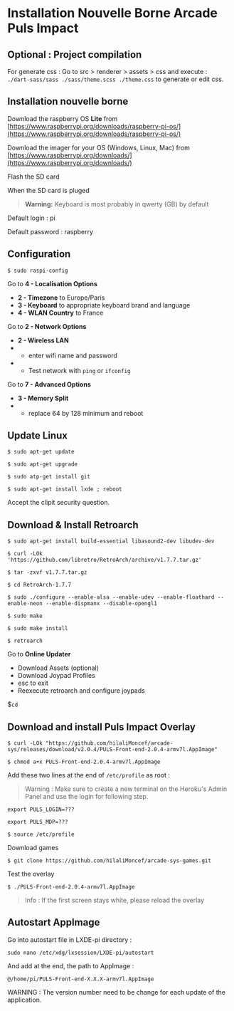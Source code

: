 # Installation Nouvelle Borne Arcade Puls Impact

## Optional : Project compilation

For generate css : 
Go to src > renderer > assets > css and execute :  
`./dart-sass/sass ./sass/theme.scss ./theme.css` to generate or edit css. 

## Installation nouvelle borne

Download the raspberry OS **Lite** from [https://www.raspberrypi.org/downloads/raspberry-pi-os/](https://www.raspberrypi.org/downloads/raspberry-pi-os/)

Download the imager for your OS (Windows, Linux, Mac) from [https://www.raspberrypi.org/downloads/](https://www.raspberrypi.org/downloads/)

Flash the SD card

When the SD card is pluged

> **Warning:** Keyboard is most probably in qwerty (GB) by default

Default login : pi

Default password : raspberry

## Configuration

`$ sudo raspi-config`

Go to **4 - Localisation Options**
- **2 - Timezone** to Europe/Paris
- **3 - Keyboard** to appropriate keyboard brand and language
- **4 - WLAN Country** to France

Go to **2 - Network Options**
- **2 - Wireless LAN**
- - enter wifi name and password
- - Test network with `ping` or `ifconfig`

Go to **7 - Advanced Options**
- **3 - Memory Split**
- - replace 64 by 128 minimum and reboot

## Update Linux

`$ sudo apt-get update`

`$ sudo apt-get upgrade`

`$ sudo atp-get install git`

`$ sudo apt-get install lxde ; reboot`

Accept the clipit security question.

## Download & Install Retroarch

`$ sudo apt-get install build-essential libasound2-dev libudev-dev`

`$ curl -LOk 'https://github.com/libretro/RetroArch/archive/v1.7.7.tar.gz'`

`$ tar -zxvf v1.7.7.tar.gz`

`$ cd RetroArch-1.7.7`

`$ sudo ./configure --enable-alsa --enable-udev --enable-floathard --enable-neon --enable-dispmanx --disable-opengl1`

`$ sudo make`

`$ sudo make install`

`$ retroarch`

Go to **Online Updater**
- Download Assets (optional)
- Download Joypad Profiles
- esc to exit
- Reexecute retroarch and configure joypads

$`cd`

## Download and install Puls Impact Overlay

`$ curl -LOk "https://github.com/hilaliMoncef/arcade-sys/releases/download/v2.0.4/PULS-Front-end-2.0.4-armv7l.AppImage"`

`$ chmod a+x PULS-Front-end-2.0.4-armv7l.AppImage`

Add these two lines at the end of `/etc/profile` as root :

> Warning : Make sure to create a new terminal on the Heroku's Admin Panel and use the login for following step.

`export PULS_LOGIN=???`

`export PULS_MDP=???`

`$ source /etc/profile`

Download games

`$ git clone https://github.com/hilaliMoncef/arcade-sys-games.git`

Test the overlay

`$ ./PULS-Front-end-2.0.4-armv7l.AppImage`

> Info : If the first screen stays white, please reload the overlay


## Autostart AppImage 

Go into autostart file in LXDE-pi directory :

`sudo nano /etc/xdg/lxsession/LXDE-pi/autostart`

And add at the end, the path to AppImage : 

`@/home/pi/PULS-Front-end-X.X.X-armv7l.AppImage`

WARNING : The version number need to be change for each update of the application. 
